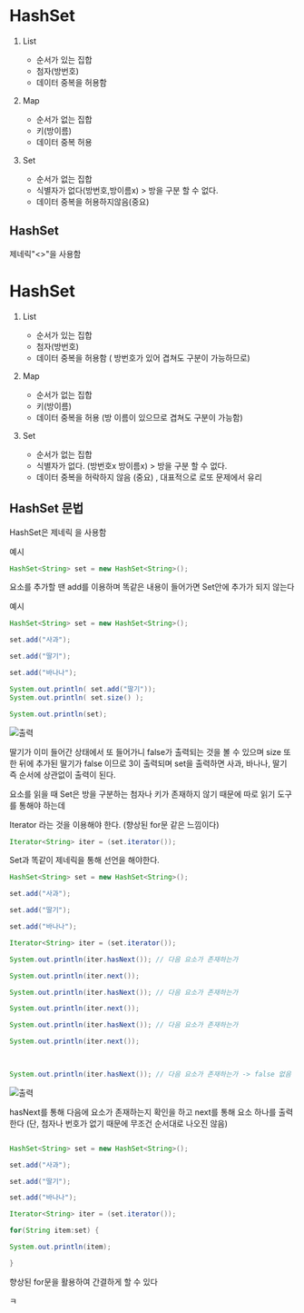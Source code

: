 

# HashSet

1.  List
	- 순서가 있는 집합
	- 첨자(방번호)
	- 데이터 중복을 허용함

2. Map
	- 순서가 없는 집합
	- 키(방이름)
	- 데이터 중복 허용

3. Set
	- 순서가 없는 집합
	- 식별자가 없다(방번호,방이름x) > 방을 구분 할 수 없다.
	- 데이터 중복을 허용하지않음(중요)


## HashSet
제네릭"<>"을 사용함 

# HashSet

 1. List 
	- 순서가 있는 집합
	- 첨자(방번호)
	- 데이터 중복을 허용함 ( 방번호가 있어 겹쳐도 구분이 가능하므로)

2. Map
	- 순서가 없는 집합
	- 키(방이름)
	- 데이터 중복을 허용 (방 이름이 있으므로 겹쳐도 구분이 가능함)

3. Set
	- 순서가 없는 집합
	- 식별자가 없다. (방번호x 방이름x) > 방을 구분 할 수 없다.
	- 데이터 중복을 허락하지 않음 (중요) , 대표적으로 로또 문제에서 유리


## HashSet 문법
HashSet은 제네릭 을 사용함

예시
```java
HashSet<String> set = new HashSet<String>();
```

요소를 추가할 땐 add를 이용하며 똑같은 내용이 들어가면 Set안에 추가가 되지 않는다 

예시
```java
HashSet<String> set = new HashSet<String>();

set.add("사과");

set.add("딸기");

set.add("바나나");

System.out.println( set.add("딸기"));
System.out.println( set.size() );

System.out.println(set);
```
![출력]()

딸기가 이미 들어간 상태에서 또 들어가니 false가 출력되는 것을 볼 수 있으며 
size 또한 뒤에 추가된 딸기가 false 이므로 3이 출력되며 
set을 출력하면 사과, 바나나, 딸기 즉 순서에 상관없이 출력이 된다.


요소를 읽을 때 Set은 방을 구분하는 첨자나 키가 존재하지 않기 때문에 따로 읽기 도구를 통해야 하는데 

Iterator 라는 것을 이용해야 한다. (향상된 for문 같은 느낌이다)

```java
Iterator<String> iter = (set.iterator());
```
Set과 똑같이 제네릭을 통해 선언을 해야한다.

```java
HashSet<String> set = new HashSet<String>();

set.add("사과");

set.add("딸기");

set.add("바나나");

Iterator<String> iter = (set.iterator());

System.out.println(iter.hasNext()); // 다음 요소가 존재하는가

System.out.println(iter.next());

System.out.println(iter.hasNext()); // 다음 요소가 존재하는가

System.out.println(iter.next());

System.out.println(iter.hasNext()); // 다음 요소가 존재하는가

System.out.println(iter.next());

  

System.out.println(iter.hasNext()); // 다음 요소가 존재하는가 -> false 없음
```

![출력]()

hasNext를 통해 다음에 요소가 존재하는지 확인을 하고 
next를 통해 요소 하나를 출력한다 (단, 첨자나 번호가 없기 때문에 무조건 순서대로 나오진 않음)

```java

HashSet<String> set = new HashSet<String>();

set.add("사과");

set.add("딸기");

set.add("바나나");

Iterator<String> iter = (set.iterator());

for(String item:set) {

System.out.println(item);

}

```
향상된 for문을 활용하여 간결하게 할 수 있다


ㅋ